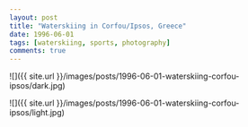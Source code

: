 ```yaml
---
layout: post
title: "Waterskiing in Corfou/Ipsos, Greece"
date: 1996-06-01
tags: [waterskiing, sports, photography]
comments: true
---
```

![]({{ site.url }}/images/posts/1996-06-01-waterskiing-corfou-ipsos/dark.jpg)

![]({{ site.url }}/images/posts/1996-06-01-waterskiing-corfou-ipsos/light.jpg)

